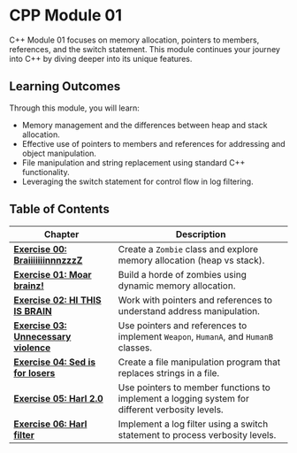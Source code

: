 # CPP Module 01

C++ Module 01 focuses on memory allocation, pointers to members, references, and the switch statement. This module continues your journey into C++ by diving deeper into its unique features.

## Learning Outcomes

Through this module, you will learn:
- Memory management and the differences between heap and stack allocation.
- Effective use of pointers to members and references for addressing and object manipulation.
- File manipulation and string replacement using standard C++ functionality.
- Leveraging the switch statement for control flow in log filtering.

## Table of Contents

| **Chapter**                                    | **Description**                                                                                     |
|------------------------------------------------|-----------------------------------------------------------------------------------------------------|
| [**Exercise 00: BraiiiiiiinnnzzzZ**](https://github.com/jmolenaa/CPP_Modules/tree/main/CPP_01/ex00) | Create a `Zombie` class and explore memory allocation (heap vs stack).                             |
| [**Exercise 01: Moar brainz!**](https://github.com/jmolenaa/CPP_Modules/tree/main/CPP_01/ex01) | Build a horde of zombies using dynamic memory allocation.                                           |
| [**Exercise 02: HI THIS IS BRAIN**](https://github.com/jmolenaa/CPP_Modules/tree/main/CPP_01/ex02) | Work with pointers and references to understand address manipulation.                              |
| [**Exercise 03: Unnecessary violence**](https://github.com/jmolenaa/CPP_Modules/tree/main/CPP_01/ex03) | Use pointers and references to implement `Weapon`, `HumanA`, and `HumanB` classes.                 |
| [**Exercise 04: Sed is for losers**](https://github.com/jmolenaa/CPP_Modules/tree/main/CPP_01/ex04) | Create a file manipulation program that replaces strings in a file.                                 |
| [**Exercise 05: Harl 2.0**](https://github.com/jmolenaa/CPP_Modules/tree/main/CPP_01/ex05) | Use pointers to member functions to implement a logging system for different verbosity levels.      |
| [**Exercise 06: Harl filter**](https://github.com/jmolenaa/CPP_Modules/tree/main/CPP_01/ex06) | Implement a log filter using a switch statement to process verbosity levels.                        |

